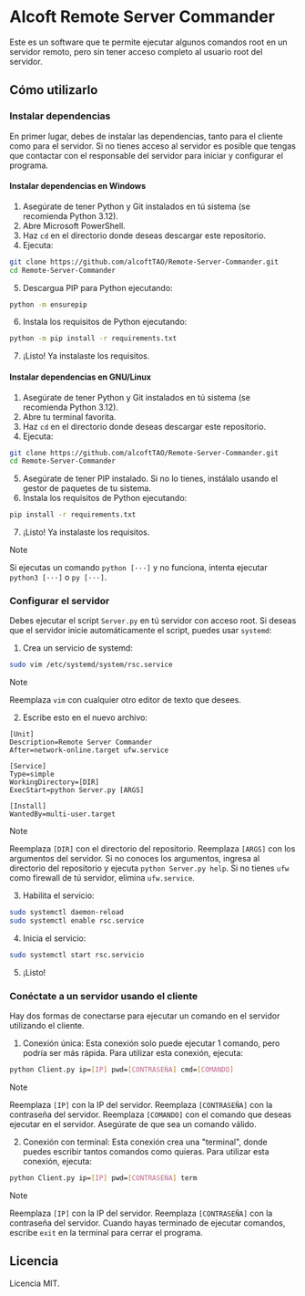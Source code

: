 # Alcoft Remote Server Commander
Este es un software que te permite ejecutar algunos comandos root en un servidor remoto, pero sin tener acceso completo al usuario root del servidor.

## Cómo utilizarlo
### Instalar dependencias
En primer lugar, debes de instalar las dependencias, tanto para el cliente como para el servidor.
Si no tienes acceso al servidor es posible que tengas que contactar con el responsable del servidor para iniciar y configurar el programa.

#### Instalar dependencias en Windows
1. Asegúrate de tener Python y Git instalados en tú sistema (se recomienda Python 3.12).
2. Abre Microsoft PowerShell.
3. Haz `cd` en el directorio donde deseas descargar este repositorio.
4. Ejecuta:
```sh
git clone https://github.com/alcoftTAO/Remote-Server-Commander.git
cd Remote-Server-Commander
```

5. Descargua PIP para Python ejecutando:
```sh
python -m ensurepip
```

6. Instala los requisitos de Python ejecutando:
```sh
python -m pip install -r requirements.txt
```

7. ¡Listo! Ya instalaste los requisitos.

#### Instalar dependencias en GNU/Linux
1. Asegúrate de tener Python y Git instalados en tú sistema (se recomienda Python 3.12).
2. Abre tu terminal favorita.
3. Haz `cd` en el directorio donde deseas descargar este repositorio.
4. Ejecuta:
```sh
git clone https://github.com/alcoftTAO/Remote-Server-Commander.git
cd Remote-Server-Commander
```

5. Asegúrate de tener PIP instalado. Si no lo tienes, instálalo usando el gestor de paquetes de tu sistema.
6. Instala los requisitos de Python ejecutando:
```sh
pip install -r requirements.txt
```

7. ¡Listo! Ya instalaste los requisitos.

> [!NOTE]
> Si ejecutas un comando `python [···]` y no funciona, intenta ejecutar `python3 [···]` o `py [···]`.

### Configurar el servidor
Debes ejecutar el script `Server.py` en tú servidor con acceso root.
Si deseas que el servidor inicie automáticamente el script, puedes usar `systemd`:
1. Crea un servicio de systemd:
```sh
sudo vim /etc/systemd/system/rsc.service
```

> [!NOTE]
> Reemplaza `vim` con cualquier otro editor de texto que desees.

2. Escribe esto en el nuevo archivo:
```
[Unit]
Description=Remote Server Commander
After=network-online.target ufw.service

[Service]
Type=simple
WorkingDirectory=[DIR]
ExecStart=python Server.py [ARGS]

[Install]
WantedBy=multi-user.target
```

> [!NOTE]
> Reemplaza `[DIR]` con el directorio del repositorio.
> Reemplaza `[ARGS]` con los argumentos del servidor. Si no conoces los argumentos, ingresa al directorio del repositorio y ejecuta `python Server.py help`.
> Si no tienes `ufw` como firewall de tú servidor, elimina `ufw.service`.

3. Habilita el servicio:
```sh
sudo systemctl daemon-reload
sudo systemctl enable rsc.service
```

4. Inicia el servicio:
```sh
sudo systemctl start rsc.servicio
```

5. ¡Listo!

### Conéctate a un servidor usando el cliente
Hay dos formas de conectarse para ejecutar un comando en el servidor utilizando el cliente.
1. Conexión única:
Esta conexión solo puede ejecutar 1 comando, pero podría ser más rápida.
Para utilizar esta conexión, ejecuta:
```sh
python Client.py ip=[IP] pwd=[CONTRASEÑA] cmd=[COMANDO]
```

> [!NOTE]
> Reemplaza `[IP]` con la IP del servidor.
> Reemplaza `[CONTRASEÑA]` con la contraseña del servidor.
> Reemplaza `[COMANDO]` con el comando que deseas ejecutar en el servidor. Asegúrate de que sea un comando válido.

2. Conexión con terminal:
Esta conexión crea una "terminal", donde puedes escribir tantos comandos como quieras.
Para utilizar esta conexión, ejecuta:
```sh
python Client.py ip=[IP] pwd=[CONTRASEÑA] term
```

> [!NOTE]
> Reemplaza `[IP]` con la IP del servidor.
> Reemplaza `[CONTRASEÑA]` con la contraseña del servidor.
> Cuando hayas terminado de ejecutar comandos, escribe `exit` en la terminal para cerrar el programa.

## Licencia
Licencia MIT.